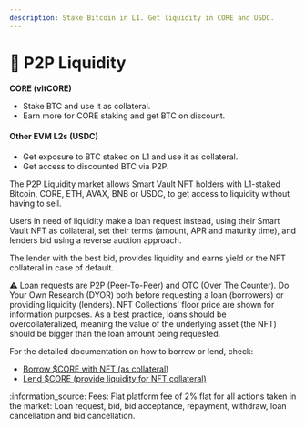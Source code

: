 ```yaml
---
description: Stake Bitcoin in L1. Get liquidity in CORE and USDC.
---
```


# 🤝 P2P Liquidity

**CORE (vltCORE)**

* Stake BTC and use it as collateral.
* Earn more for CORE staking and get BTC on discount.

#### Other EVM L2s (USDC)

* Get exposure to BTC staked on L1 and use it as collateral.
* Get access to discounted BTC via P2P.

The P2P Liquidity market allows Smart Vault NFT holders with L1-staked Bitcoin, CORE, ETH, AVAX, BNB or USDC, to get access to liquidity without having to sell.

Users in need of liquidity make a loan request instead, using their Smart Vault NFT as collateral, set their terms (amount, APR and maturity time), and lenders bid using a reverse auction approach.

The lender with the best bid, provides liquidity and earns yield or the NFT collateral in case of default.

:warning: Loan requests are P2P (Peer-To-Peer) and OTC (Over The Counter). Do Your Own Research (DYOR) both before requesting a loan (borrowers) or providing liquidity (lenders). NFT Collections' floor price are shown for information purposes. As a best practice, loans should be overcollateralized, meaning the value of the underlying asset (the NFT) should be bigger than the loan amount being requested.

For the detailed documentation on how to borrow or lend, check:

* [Borrow $CORE with NFT (as collateral](../points/borrow-usdcore-with-nft.md))
* [Lend $CORE (provide liquidity for NFT collateral)](../points/lend-usdcore.md)

:information\_source: Fees: Flat platform fee of 2% flat for all actions taken in the market: Loan request, bid, bid acceptance, repayment, withdraw, loan cancellation and bid cancellation.
